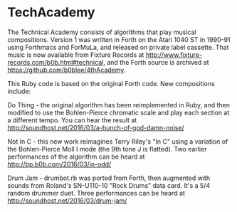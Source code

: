 # TechAcademy

The Technical Academy consists of algorithms that play musical compositions.  Version 1 was  written in Forth on the Atari 1040 ST in 1990-91 using Forthmacs and ForMuLa, and released on private label cassette. That music is now available from Fixture Records at http://www.fixture-records.com/b0b.html#technical, and the Forth source is archived at https://github.com/b0blee/4thAcademy.

This Ruby code is based on the original Forth code.  New compositions include:

Do Thing - the original algorithm has been reimplemented in Ruby, and then modified to use the Bohlen-Pierce chromatic scale and play each section at a different tempo.  You can hear the result at http://soundhost.net/2016/03/a-bunch-of-god-damn-noise/

Not In C - this new work reimagines Terry Riley's "In C" using a variation of the Bohlen-Pierce Moll I mode (the 9th tone J is flatted).  Two earlier performances of the algorithm can be heard at http://bp.b0b.com/2016/03/in-odd/  

Drum Jam - drumbot.rb was ported from Forth, then augmented with sounds from Roland's SN-U110-10 "Rock Drums" data card. It's a 5/4 random drummer duet. Three performances can be heard at http://soundhost.net/2016/03/drum-jam/
